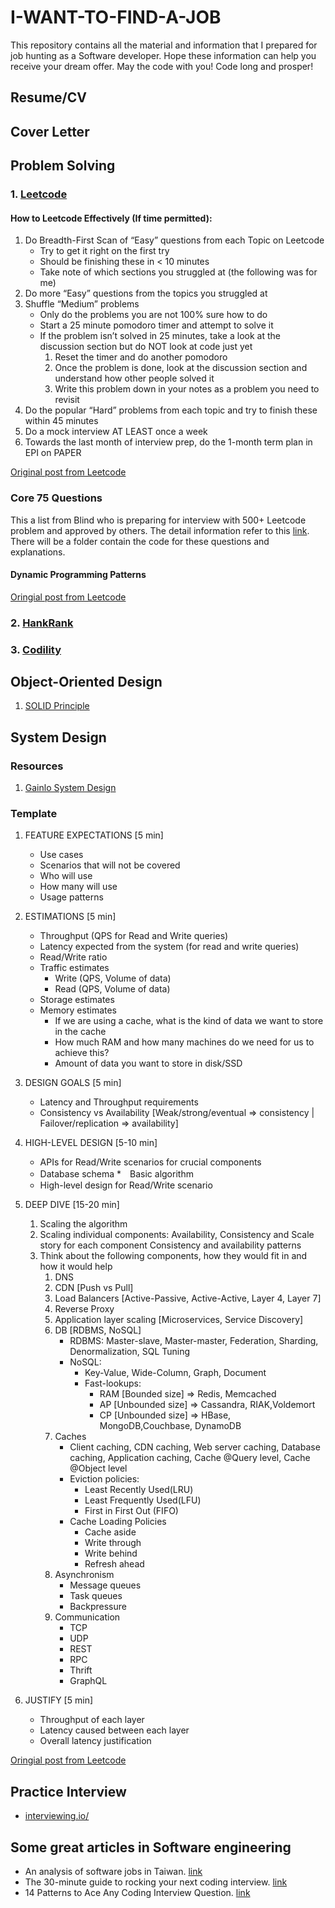 # I-WANT-TO-FIND-A-JOB
This repository contains all the material and information that I prepared for job hunting as a Software developer. Hope these information can help you receive your dream offer. May the code with you! Code long and prosper!

## Resume/CV

## Cover Letter

## Problem Solving
### 1. [Leetcode](https://leetcode.com/)
#### How to Leetcode Effectively (If time permitted):
1. Do Breadth-First Scan of “Easy” questions from each Topic on Leetcode
    * Try to get it right on the first try
    * Should be finishing these in < 10 minutes
    * Take note of which sections you struggled at (the following was for me)
2. Do more “Easy” questions from the topics you struggled at
3. Shuffle “Medium” problems
    * Only do the problems you are not 100% sure how to do
    * Start a 25 minute pomodoro timer and attempt to solve it
    * If the problem isn’t solved in 25 minutes, take a look at the discussion section but do NOT look at code just yet
        1. Reset the timer and do another pomodoro
        2. Once the problem is done, look at the discussion section and understand how other people solved it
        3. Write this problem down in your notes as a problem you need to revisit
4. Do the popular “Hard” problems from each topic and try to finish these within 45 minutes
5. Do a mock interview AT LEAST once a week
6. Towards the last month of interview prep, do the 1-month term plan in EPI on PAPER

[Original post from Leetcode](https://leetcode.com/discuss/general-discussion/443629/How-to-Leetcode-Effectively)

### Core 75 Questions
This a list from Blind who is preparing for interview with 500+ Leetcode problem and approved by others. The detail information refer to this [link](https://www.teamblind.com/post/New-Year-Gift---Curated-List-of-Top-100-LeetCode-Questions-to-Save-Your-Time-OaM1orEU). There will be a folder contain the code for these questions and explanations.

#### Dynamic Programming Patterns
[Oringial post from Leetcode](https://leetcode.com/discuss/general-discussion/458695/Dynamic-Programming-Patterns)

 
### 2. [HankRank](https://www.hackerrank.com/)
### 3. [Codility](https://www.codility.com/)


## Object-Oriented Design
1. [SOLID Principle](https://www.youtube.com/watch?v=yxf2spbpTSw)

## System Design
### Resources
1. [Gainlo System Design](http://blog.gainlo.co/index.php/category/system-design-interview-questions/)

### Template
1. FEATURE EXPECTATIONS [5 min]
   * Use cases
   * Scenarios that will not be covered 
   * Who will use
   * How many will use
   * Usage patterns


2. ESTIMATIONS [5 min]
   * Throughput (QPS for Read and Write queries)
   * Latency expected from the system (for read and write queries)
   * Read/Write ratio
   * Traffic estimates
      * Write (QPS, Volume of data)
      * Read  (QPS, Volume of data)
   * Storage estimates
   * Memory estimates
      * If we are using a cache, what is the kind of data we want to store in the cache
      * How much RAM and how many machines do we need for us to achieve this?
      * Amount of data you want to store in disk/SSD

3. DESIGN GOALS [5 min]
   * Latency and Throughput requirements
   * Consistency vs Availability  [Weak/strong/eventual => consistency | Failover/replication => availability]

4. HIGH-LEVEL DESIGN [5-10 min]
   * APIs for Read/Write scenarios for crucial components
   * Database schema
   *　Basic algorithm
   * High-level design for Read/Write scenario

5. DEEP DIVE [15-20 min]
   1. Scaling the algorithm
   2. Scaling individual components: 
      Availability, Consistency and Scale story for each component
      Consistency and availability patterns
   3. Think about the following components, how they would fit in and how it would help
      1. DNS
      2. CDN [Push vs Pull]
      3. Load Balancers [Active-Passive, Active-Active, Layer 4, Layer 7]
      4. Reverse Proxy
      5. Application layer scaling [Microservices, Service Discovery]
      6. DB [RDBMS, NoSQL]
         - RDBMS: Master-slave, Master-master, Federation, Sharding, Denormalization, SQL Tuning
         - NoSQL:
            - Key-Value, Wide-Column, Graph, Document
            - Fast-lookups:        
               - RAM  [Bounded size] => Redis, Memcached
               - AP [Unbounded size] => Cassandra, RIAK,Voldemort
               - CP [Unbounded size] => HBase, MongoDB,Couchbase, DynamoDB
      7. Caches
         - Client caching, CDN caching, Web server caching, Database caching, Application caching, Cache @Query level, Cache @Object level
         - Eviction policies:
            - Least Recently Used(LRU)
            - Least Frequently Used(LFU)
            - First in First Out (FIFO)
         - Cache Loading Policies
            - Cache aside
            - Write through
            - Write behind
            - Refresh ahead
      8. Asynchronism
         - Message queues
         - Task queues
         - Backpressure
      9. Communication
         - TCP
         - UDP
         - REST
         - RPC
         - Thrift
         - GraphQL
 
6. JUSTIFY [5 min]
   * Throughput of each layer
   * Latency caused between each layer
   * Overall latency justification


[Oringial post from Leetcode](https://leetcode.com/discuss/career/229177/My-System-Design-Template)

## Practice Interview
* [interviewing.io/](https://interviewing.io/)

## Some great articles in Software engineering
* An analysis of software jobs in Taiwan. [link](https://m.gamer.com.tw/forum/C.php?bsn=60076&page=&snA=5444020&last=)
* The 30-minute guide to rocking your next coding interview. [link](https://www.freecodecamp.org/news/coding-interviews-for-dummies-5e048933b82b/)
* 14 Patterns to Ace Any Coding Interview Question. [link](https://hackernoon.com/14-patterns-to-ace-any-coding-interview-question-c5bb3357f6ed)
